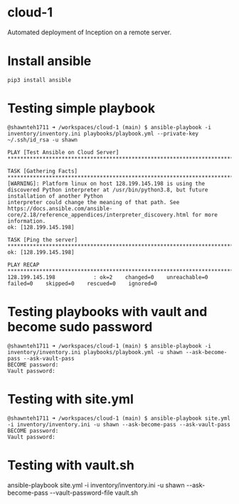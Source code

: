 # cloud-1
Automated deployment of Inception on a remote server.

# Install ansible
`pip3 install ansible`

# Testing simple playbook
```
@shawnteh1711 ➜ /workspaces/cloud-1 (main) $ ansible-playbook -i inventory/inventory.ini playbooks/playbook.yml --private-key ~/.ssh/id_rsa -u shawn

PLAY [Test Ansible on Cloud Server] ****************************************************************************************************************************

TASK [Gathering Facts] *****************************************************************************************************************************************
[WARNING]: Platform linux on host 128.199.145.198 is using the discovered Python interpreter at /usr/bin/python3.8, but future installation of another Python
interpreter could change the meaning of that path. See https://docs.ansible.com/ansible-core/2.18/reference_appendices/interpreter_discovery.html for more
information.
ok: [128.199.145.198]

TASK [Ping the server] *****************************************************************************************************************************************
ok: [128.199.145.198]

PLAY RECAP *****************************************************************************************************************************************************
128.199.145.198            : ok=2    changed=0    unreachable=0    failed=0    skipped=0    rescued=0    ignored=0   
```

# Testing playbooks with vault and become sudo password
```
@shawnteh1711 ➜ /workspaces/cloud-1 (main) $ ansible-playbook -i inventory/inventory.ini playbooks/playbook.yml -u shawn --ask-become-pass --ask-vault-pass
BECOME password: 
Vault password: 
```

# Testing with site.yml
```
@shawnteh1711 ➜ /workspaces/cloud-1 (main) $ ansible-playbook site.yml -i inventory/inventory.ini -u shawn --ask-become-pass --ask-vault-pass
BECOME password: 
Vault password: 
```

# Testing with vault.sh
ansible-playbook site.yml -i inventory/inventory.ini -u shawn --ask-become-pass --vault-password-file vault.sh
